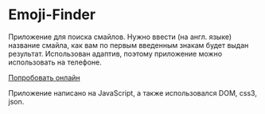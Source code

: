 # Emoji-Finder

Приложение для поиска смайлов. Нужно ввести (на англ. языке) название смайла, 
как вам по первым введенным знакам будет выдан результат. 
Использован адаптив, поэтому приложение можно использовать на телефоне.

[Попробовать онлайн](https://teacher-cheater.github.io/Emoji-Finder/)

Приложение написано на JavaScript, а также использовался DOM, css3, json. 
